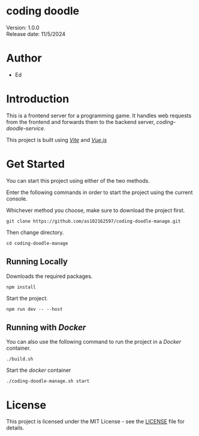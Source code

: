 **coding doodle**
=================
Version: 1.0.0\
Release date: 11/5/2024

Author
======
- Ed

Introduction
============
This is a frontend server for a programming game. It handles web requests from the frontend and forwards them to the backend server, *coding-doodle-service*.

This project is built using [*Vite*](https://vite.dev/) and [*Vue.js*](https://v3.vuejs.org/)

Get Started
===========
You can start this project using either of the two methods.

Enter the following commands in order to start the project using the current console.

Whichever method you choose, make sure to download the project first.

    git clone https://github.com/as102162597/coding-doodle-manage.git

Then change directory.

    cd coding-doodle-manage

## Running Locally

Downloads the required packages.

    npm install

Start the project.

    npm run dev -- --host

## Running with *Docker*
You can also use the following command to run the project in a *Docker* container.

    ./build.sh

Start the *docker* container

    ./coding-doodle-manage.sh start

License
=======
This project is licensed under the MIT License - see the [LICENSE](LICENSE) file for details.
